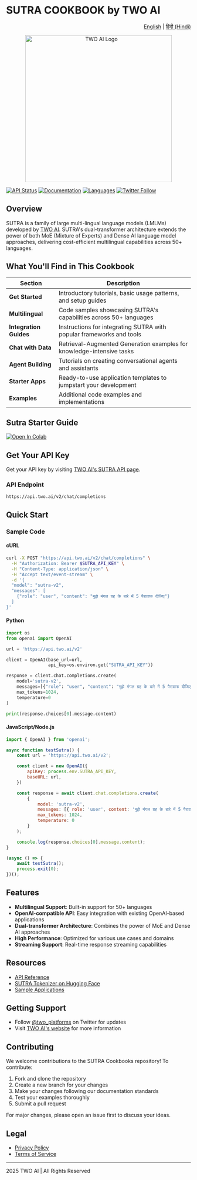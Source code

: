 # SUTRA COOKBOOK by TWO AI

<div align="right">
  <a href="README.md">English</a> |
  <a href="README.hi.md">हिंदी (Hindi)</a>
</div>

<p align="center">
  <img src="https://github.com/Shubhwithai/Sutra_Cookbooks/blob/main/images/logo-.png" alt="TWO AI Logo" width="400"/>
</p>

[![API Status](https://img.shields.io/badge/API-Active-success.svg)](https://www.two.ai/sutra/api)
[![Documentation](https://img.shields.io/badge/Docs-Available-blue.svg)](https://docs.two.ai/version-2/docs/get-started-with-sutra)
[![Languages](https://img.shields.io/badge/Languages-50%2B-orange.svg)](https://www.two.ai/sutra)
[![Twitter Follow](https://img.shields.io/twitter/follow/two_platforms?style=social)](https://twitter.com/two_platforms)

## Overview

SUTRA is a family of large multi-lingual language models (LMLMs) developed by [TWO AI](https://www.two.ai). SUTRA's dual-transformer architecture extends the power of both MoE (Mixture of Experts) and Dense AI language model approaches, delivering cost-efficient multilingual capabilities across 50+ languages.

## What You'll Find in This Cookbook

| Section | Description |
|---------|-------------|
| **Get Started** | Introductory tutorials, basic usage patterns, and setup guides |
| **Multilingual** | Code samples showcasing SUTRA's capabilities across 50+ languages |
| **Integration Guides** | Instructions for integrating SUTRA with popular frameworks and tools |
| **Chat with Data** | Retrieval-Augmented Generation examples for knowledge-intensive tasks |
| **Agent Building** | Tutorials on creating conversational agents and assistants |
| **Starter Apps** | Ready-to-use application templates to jumpstart your development |
| **Examples** | Additional code examples and implementations |

## Sutra Starter Guide

[![Open In Colab](https://colab.research.google.com/assets/colab-badge.svg)](https://colab.research.google.com/drive/1j7B8mDIU8KMZ_IB-oaL_qLqXmWYYh0Xu)

## Get Your API Key

Get your API key by visiting [TWO AI's SUTRA API page](https://www.two.ai/sutra/api).


### API Endpoint

```
https://api.two.ai/v2/chat/completions
```

## Quick Start

### Sample Code

#### cURL

```bash
curl -X POST "https://api.two.ai/v2/chat/completions" \
  -H "Authorization: Bearer $SUTRA_API_KEY" \
  -H "Content-Type: application/json" \
  -H "Accept text/event-stream" \
  -d '{
  "model": "sutra-v2",
  "messages": [
    {"role": "user", "content": "मुझे मंगल ग्रह के बारे में 5 पैराग्राफ दीजिए"}
  ]
}'
```

#### Python

```python
import os
from openai import OpenAI

url = 'https://api.two.ai/v2'

client = OpenAI(base_url=url,
                api_key=os.environ.get("SUTRA_API_KEY"))

response = client.chat.completions.create(
    model='sutra-v2',
    messages=[{"role": "user", "content": "मुझे मंगल ग्रह के बारे में 5 पैराग्राफ दीजिए"}],
    max_tokens=1024,
    temperature=0
)

print(response.choices[0].message.content)
```

#### JavaScript/Node.js

```javascript
import { OpenAI } from 'openai';

async function testSutra() {
    const url = 'https://api.two.ai/v2';

    const client = new OpenAI({
        apiKey: process.env.SUTRA_API_KEY,
        baseURL: url,
    })

    const response = await client.chat.completions.create(
        {
            model: 'sutra-v2',
            messages: [{ role: 'user', content: 'मुझे मंगल ग्रह के बारे में 5 पैराग्राफ दीजिए' }],
            max_tokens: 1024,
            temperature: 0
        }
    );

    console.log(response.choices[0].message.content);
}

(async () => { 
    await testSutra(); 
    process.exit(0); 
})();
```

## Features

- **Multilingual Support**: Built-in support for 50+ languages
- **OpenAI-compatible API**: Easy integration with existing OpenAI-based applications
- **Dual-transformer Architecture**: Combines the power of MoE and Dense AI approaches
- **High Performance**: Optimized for various use cases and domains
- **Streaming Support**: Real-time response streaming capabilities

## Resources

- [API Reference](https://docs.two.ai/version-2/docs/get-started-with-sutra)
- [SUTRA Tokenizer on Hugging Face](https://huggingface.co/spaces/TWO/sutra-tokenizer-comparison)
- [Sample Applications](https://github.com/sutra-dev)

## Getting Support

- Follow [@two_platforms](https://twitter.com/two_platforms) on Twitter for updates
- Visit [TWO AI's website](https://www.two.ai) for more information

## Contributing

We welcome contributions to the SUTRA Cookbooks repository! To contribute:

1. Fork and clone the repository
2. Create a new branch for your changes
3. Make your changes following our documentation standards
4. Test your examples thoroughly
5. Submit a pull request

For major changes, please open an issue first to discuss your ideas.

## Legal

- [Privacy Policy](https://two.ai/legal/privacy)
- [Terms of Service](https://two.ai/legal/terms)

---

 2025 TWO AI | All Rights Reserved
